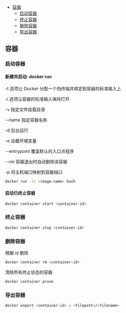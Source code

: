- [容器](./Docker.html#容器)
  - [启动容器](./Docker.html#启动容器)
  - [终止容器](./Docker.html#终止容器)
  - [删除容器](./Docker.html#删除容器)
  - [导出容器](./Docker.html#导出容器)

## 容器

### 启动容器

#### 新建并启动: docker run

-t 选项让 Docker 分配一个伪终端并绑定到容器的标准输入上

-i 选项让容器的标准输入保持打开

-v 指定文件挂载目录

--name 指定容器名称

-d 后台运行

-e 设置环境变量

--entrypoint 覆盖默认的入口点程序

--rm 容器退出时自动删除该容器

-p 将主机端口映射到容器端口

```sh
docker run -it <image-name> bash
```

#### 启动已终止容器

```sh
docker container start <container-id>
```

### 终止容器

```sh
docker container stop <container-id>
```

### 删除容器

根据 id 删除

```sh
docker container rm <container-id>
```

清除所有终止状态的容器

```sh
docker container prune
```

### 导出容器

```sh
docker export <container-id> > <filepath>/<filename>
```
